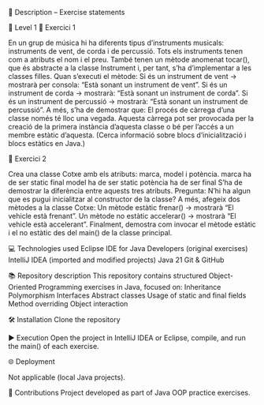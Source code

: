 📄 Description – Exercise statements

🔹 Level 1
🥁 Exercici 1

En un grup de música hi ha diferents tipus d’instruments musicals: instruments de vent, de corda i de percussió.
Tots els instruments tenen com a atributs el nom i el preu.
També tenen un mètode anomenat tocar(), que és abstracte a la classe Instrument i, per tant, s’ha d’implementar a les classes filles.
Quan s’executi el mètode:
Si és un instrument de vent → mostrarà per consola: “Està sonant un instrument de vent”.
Si és un instrument de corda → mostrarà: “Està sonant un instrument de corda”.
Si és un instrument de percussió → mostrarà: “Està sonant un instrument de percussió”.
A més, s’ha de demostrar que:
El procés de càrrega d’una classe només té lloc una vegada.
Aquesta càrrega pot ser provocada per la creació de la primera instància d’aquesta classe o bé per l’accés a un membre estàtic d’aquesta.
(Cerca informació sobre blocs d’inicialització i blocs estàtics en Java.)

🚗 Exercici 2

Crea una classe Cotxe amb els atributs: marca, model i potència.
marca ha de ser static final
model ha de ser static
potència ha de ser final
S’ha de demostrar la diferència entre aquests tres atributs.
Pregunta: N’hi ha algun que es pugui inicialitzar al constructor de la classe?
A més, afegeix dos mètodes a la classe Cotxe:
Un mètode estàtic frenar() → mostrarà “El vehicle està frenant”.
Un mètode no estàtic accelerar() → mostrarà “El vehicle està accelerant”.
Finalment, demostra com invocar el mètode estàtic i el no estàtic des del main() de la classe principal.

💻 Technologies used
Eclipse IDE for Java Developers (original exercises)
IntelliJ IDEA (imported and modified projects)
Java 21
Git & GitHub

📚 Repository description
This repository contains structured Object-Oriented Programming exercises in Java, focused on:
Inheritance
Polymorphism
Interfaces
Abstract classes
Usage of static and final fields
Method overriding
Object interaction

🛠️ Installation
Clone the repository

▶️ Execution
Open the project in IntelliJ IDEA or Eclipse, compile, and run the main() of each exercise.

🌐 Deployment

Not applicable (local Java projects).

🤝 Contributions
Project developed as part of Java OOP practice exercises.

